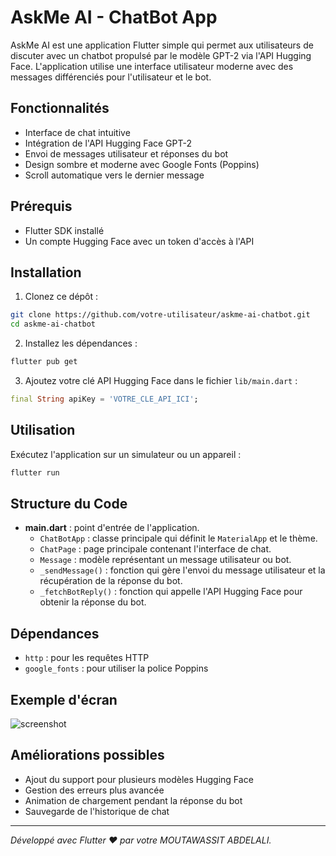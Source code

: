 # AskMe AI - ChatBot App

AskMe AI est une application Flutter simple qui permet aux utilisateurs de discuter avec un chatbot propulsé par le modèle GPT-2 via l'API Hugging Face. L'application utilise une interface utilisateur moderne avec des messages différenciés pour l'utilisateur et le bot.

## Fonctionnalités

- Interface de chat intuitive
- Intégration de l'API Hugging Face GPT-2
- Envoi de messages utilisateur et réponses du bot
- Design sombre et moderne avec Google Fonts (Poppins)
- Scroll automatique vers le dernier message

## Prérequis

- Flutter SDK installé
- Un compte Hugging Face avec un token d'accès à l'API

## Installation

1. Clonez ce dépôt :

```bash
git clone https://github.com/votre-utilisateur/askme-ai-chatbot.git
cd askme-ai-chatbot
```

2. Installez les dépendances :

```bash
flutter pub get
```

3. Ajoutez votre clé API Hugging Face dans le fichier `lib/main.dart` :

```dart
final String apiKey = 'VOTRE_CLE_API_ICI';
```

## Utilisation

Exécutez l'application sur un simulateur ou un appareil :

```bash
flutter run
```

## Structure du Code

- **main.dart** : point d'entrée de l'application.
  - `ChatBotApp` : classe principale qui définit le `MaterialApp` et le thème.
  - `ChatPage` : page principale contenant l'interface de chat.
  - `Message` : modèle représentant un message utilisateur ou bot.
  - `_sendMessage()` : fonction qui gère l'envoi du message utilisateur et la récupération de la réponse du bot.
  - `_fetchBotReply()` : fonction qui appelle l'API Hugging Face pour obtenir la réponse du bot.

## Dépendances

- `http` : pour les requêtes HTTP
- `google_fonts` : pour utiliser la police Poppins

## Exemple d'écran

![screenshot](screenshot.png)

## Améliorations possibles

- Ajout du support pour plusieurs modèles Hugging Face
- Gestion des erreurs plus avancée
- Animation de chargement pendant la réponse du bot
- Sauvegarde de l'historique de chat

---

*Développé avec Flutter ❤ par votre MOUTAWASSIT ABDELALI.*
